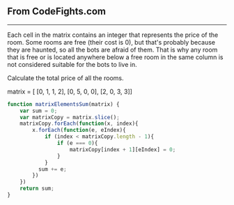 From CodeFights.com
----
----

Each cell in the matrix contains an integer that represents the price of the room. 
Some rooms are free (their cost is 0), but that's probably because they are haunted, 
so all the bots are afraid of them. That is why any room that is free or is located 
anywhere below a free room in the same column is not considered suitable for the bots 
to live in.

Calculate the total price of all the rooms.

matrix = [
  [0, 1, 1, 2], 
  [0, 5, 0, 0], 
  [2, 0, 3, 3]]

```js
function matrixElementsSum(matrix) {
    var sum = 0;
    var matrixCopy = matrix.slice();
    matrixCopy.forEach(function(x, index){
        x.forEach(function(e, eIndex){
            if (index < matrixCopy.length - 1){
                if (e === 0){
                    matrixCopy[index + 1][eIndex] = 0;
                }
            }
          sum += e;
        })            
    })
    return sum;
}
```
